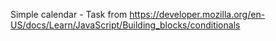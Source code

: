 Simple calendar - Task from https://developer.mozilla.org/en-US/docs/Learn/JavaScript/Building_blocks/conditionals